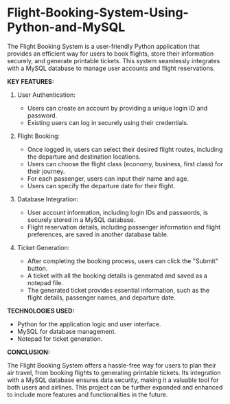 # Flight-Booking-System-Using-Python-and-MySQL

The Flight Booking System is a user-friendly Python application that provides an efficient way for users to book flights, store their information securely, and generate printable tickets. This system seamlessly integrates with a MySQL database to manage user accounts and flight reservations.


**KEY FEATURES:**

1. User Authentication:
   - Users can create an account by providing a unique login ID and password.
   - Existing users can log in securely using their credentials.

2. Flight Booking:
   - Once logged in, users can select their desired flight routes, including the departure and destination 
      locations.
   - Users can choose the flight class (economy, business, first class) for their journey.
   - For each passenger, users can input their name and age.
   - Users can specify the departure date for their flight.

3. Database Integration:
   - User account information, including login IDs and passwords, is securely stored in a MySQL database.
   - Flight reservation details, including passenger information and flight preferences, are saved in 
      another database table.

4. Ticket Generation:
   - After completing the booking process, users can click the "Submit" button.
   - A ticket with all the booking details is generated and saved as a notepad file.
   - The generated ticket provides essential information, such as the flight details, passenger names, and 
      departure date.


**TECHNOLOGIES USED:**

- Python for the application logic and user interface.
- MySQL for database management.
- Notepad for ticket generation.


**CONCLUSION:**

The Flight Booking System offers a hassle-free way for users to plan their air travel, from booking flights to generating printable tickets. Its integration with a MySQL database ensures data security, making it a valuable tool for both users and airlines. This project can be further expanded and enhanced to include more features and functionalities in the future.
